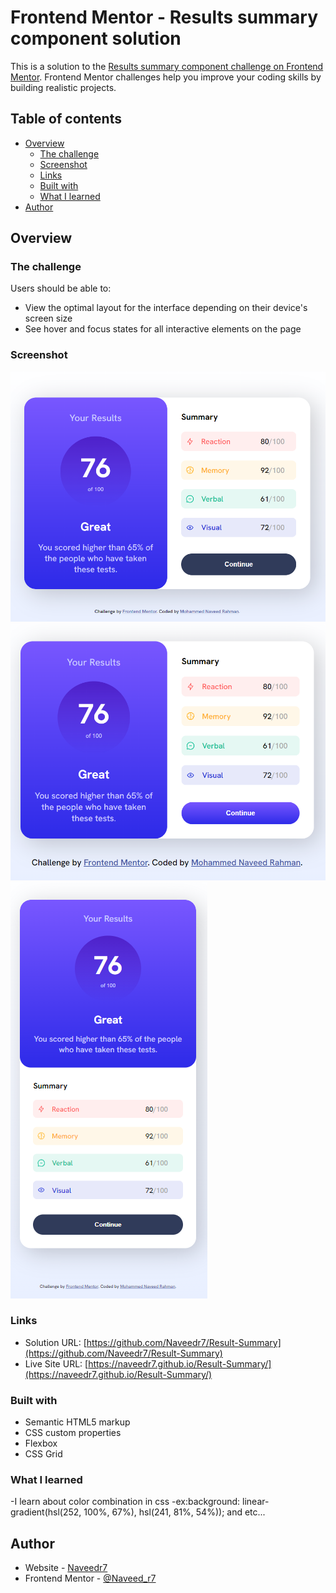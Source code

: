 # Frontend Mentor - Results summary component solution

This is a solution to the [Results summary component challenge on Frontend Mentor](https://www.frontendmentor.io/challenges/results-summary-component-CE_K6s0maV). Frontend Mentor challenges help you improve your coding skills by building realistic projects. 

## Table of contents

- [Overview](#overview)
  - [The challenge](#the-challenge)
  - [Screenshot](#screenshot)
  - [Links](#links)
  - [Built with](#built-with)
  - [What I learned](#what-i-learned)
- [Author](#author)



## Overview

### The challenge

Users should be able to:

- View the optimal layout for the interface depending on their device's screen size
- See hover and focus states for all interactive elements on the page

### Screenshot

![preview 1](./preview-img/Screenshot%202023-11-24%20120011.png)
![preview 2](./preview-img/Screenshot%202023-11-24%20122841.png)
![preview 3](./preview-img/Screenshot%202023-11-24%20120150.png)

### Links

- Solution URL: [https://github.com/Naveedr7/Result-Summary](https://github.com/Naveedr7/Result-Summary)
- Live Site URL: [https://naveedr7.github.io/Result-Summary/](https://naveedr7.github.io/Result-Summary/)

### Built with

- Semantic HTML5 markup
- CSS custom properties
- Flexbox
- CSS Grid

### What I learned
-I learn about color combination in css
-ex:background: linear-gradient(hsl(252, 100%, 67%), hsl(241, 81%, 54%)); and etc...


## Author

- Website - [Naveedr7](https://github.com/Naveedr7)
- Frontend Mentor - [@Naveed_r7](https://www.frontendmentor.io/profile/mohmmednaveedranman)
